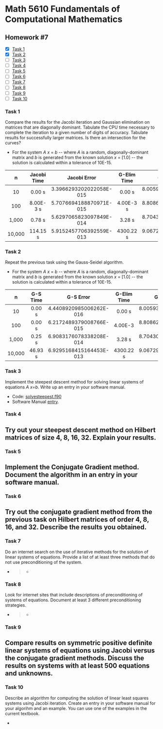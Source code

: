 # Math 5610 Fundamentals of Computational Mathematics

## Homework #7

- [x] [Task 1](#task-1)
- [x] [Task 2](#task-2)
- [ ] [Task 3](#task-3)
- [ ] [Task 4](#task-4)
- [ ] [Task 5](#task-5)
- [ ] [Task 6](#task-6)
- [ ] [Task 7](#task-7)
- [ ] [Task 8](#task-8)
- [ ] [Task 9](#task-9)
- [ ] [Task 10](#task-10)

### Task 1
Compare the results for the Jacobi iteration and Gaussian elimination on matrices that are diagonally dominant. Tabulate the CPU time necessary to complete the iteration to a given number of digits of accuracy. Tabulate results for successfully larger matrices. Is there an intersection for the curves?
- For the system _A_ _x_ = _b_ -- where _A_ is a random, diagonally-dominant matrix and _b_ is generated from the known solution _x_ = [1.0] -- the solution is calculated within a tolerance of 10E-15.

|   n    | Jacobi Time |      Jacobi Error       | G-Elim Time |      G-Elim Error       |
| :----: | :---------: | :---------------------: | :---------: | :---------------------: |
|   10   |   0.00 s    | 3.3966293202022058E-015 |   0.00 s    | 8.0059320849734419E-016 |
|  100   |  8.00E-3 s  | 5.7076694188870971E-015 |  4.00E-3 s  | 8.8086245009917961E-015 |
| 1,000  |   0.78 s    | 5.6297065823097849E-014 |   3.28 s    | 8.7043042827550363E-014 |
| 10,000 |  114.15 s   | 5.9152457706392559E-013 |  4300.22 s  | 9.0672917653730400E-013 |

### Task 2
Repeat the previous task using the Gauss-Seidel algorithm.
- For the system _A_ _x_ = _b_ -- where _A_ is a random, diagonally-dominant matrix and _b_ is generated from the known solution _x_ = [1.0] -- the solution is calculated within a tolerance of 10E-15.

|   n    | G-S Time |        G-S Error        | G-Elim Time |      G-Elim Error       |
| :----: | :------: | :---------------------: | :---------: | :---------------------: |
|   10   |  0.00 s  | 4.4408920985006262E-016 |   0.00 s    | 8.0059320849734419E-016 |
|  100   |  0.00 s  | 6.2172489379008766E-015 |   4.00E-3   | 8.8086245009917961E-015 |
| 1,000  |  0.25 s  | 6.9083176078338208E-014 |   3.28 s    | 8.7043042827550363E-014 |
| 10,000 | 46.93 s  | 6.9295168415164453E-013 |  4300.22 s  | 9.0672917653730400E-013 |

### Task 3
Implement the steepest descent method for solving linear systems of equations _A_ _x_=_b_. Write up an entry in your software manual.
- Code: [solvesteepest.f90](solvesteepest.f90)
- Software Manual [entry](Software_Manual/solvesteepest.md).

### Task 4
Try out your steepest descent method on Hilbert matrices of size 4, 8, 16, 32. Explain your results.
- 

### Task 5
Implement the Conjugate Gradient method. Document the algorithm in an entry in your software manual.
- 

### Task 6
Try out the conjugate gradient method from the previous task on Hilbert matrices of order 4, 8, 16, and 32. Describe the results you obtained.
- 


### Task 7
Do an internet search on the use of iterative methods for the solution of linear systems of equations. Provide a list of at least three methods that do not use preconditioning of the system.
- > 
  >
  > - 


### Task 8
Look for internet sites that include descriptions of preconditioning of systems of equations. Document at least 3 different preconditioning strategies.
- > 
  >
  > - 


### Task 9
Compare results on symmetric positive definite linear systems of equations using Jacobi versus the conjugate gradient methods. Discuss the results on systems with at least 500 equations and unknowns.
- 

### Task 10
Describe an algorithm for computing the solution of linear least squares systems using Jacobi iteration. Create an entry in your software manual for your algorihm and an example. You can use one of the examples in the current textbook.

- 